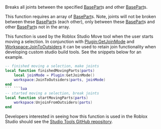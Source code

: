 Breaks all joints between the specified [BasePart](https://developer.roblox.com/en-us/api-reference/class/BasePart)s and other [BasePart](https://developer.roblox.com/en-us/api-reference/class/BasePart)s.

This function requires an array of [BasePart](https://developer.roblox.com/en-us/api-reference/class/BasePart)s. Note, joints will not be broken between these [BasePart](https://developer.roblox.com/en-us/api-reference/class/BasePart)s (each other), only between these [BasePart](https://developer.roblox.com/en-us/api-reference/class/BasePart)s and other [BasePart](https://developer.roblox.com/en-us/api-reference/class/BasePart)s not in the array.

This function is used by the Roblox Studio Move tool when the user starts moving a selection. In conjunction with [Plugin:GetJoinMode](https://developer.roblox.com/en-us/api-reference/function/Plugin/GetJoinMode) and [Workspace:JoinToOutsiders](https://developer.roblox.com/en-us/api-reference/function/Workspace/JoinToOutsiders) it can be used to retain join functionality when developing custom studio build tools. See the snippets below for an example.

```lua
-- finished moving a selection, make joints
local function finishedMovingParts(parts)
    local joinMode = Plugin:GetJoinMode()
    workspace:JoinToOutsiders(parts, joinMode)
end
``` ```lua
-- started moving a selection, break joints
local function startMovingParts(parts)
    workspace:UnjoinFromOutsiders(parts)
end
```

Developers interested in seeing how this function is used in the Roblox Studio should see the [Studio Tools GitHub repository](https://github.com/Roblox/Studio-Tools).